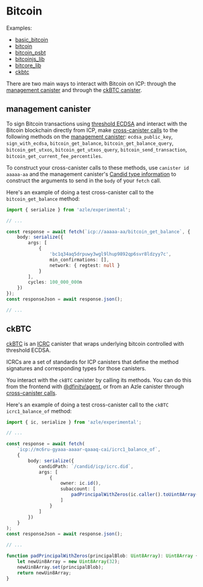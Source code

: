 # Bitcoin

Examples:

-   [basic_bitcoin](https://github.com/demergent-labs/azle/tree/main/examples/basic_bitcoin)
-   [bitcoin](https://github.com/demergent-labs/azle/tree/main/tests/end_to_end/candid_rpc/class_syntax/bitcoin)
-   [bitcoin_psbt](https://github.com/demergent-labs/azle/tree/main/examples/bitcoin_psbt)
-   [bitcoinjs_lib](https://github.com/demergent-labs/azle/tree/main/tests/end_to_end/http_server/bitcoinjs_lib)
-   [bitcore_lib](https://github.com/demergent-labs/azle/tree/main/tests/end_to_end/http_server/bitcore_lib)
-   [ckbtc](https://github.com/demergent-labs/azle/tree/main/examples/ckbtc)

There are two main ways to interact with Bitcoin on ICP: through the [management canister](#management-canister) and through the [ckBTC canister](#ckbtc).

## management canister

To sign Bitcoin transactions using [threshold ECDSA](https://internetcomputer.org/docs/current/developer-docs/smart-contracts/encryption/t-ecdsa) and interact with the Bitcoin blockchain directly from ICP, make [cross-canister calls](./fetch.md) to the following methods on the [management canister](https://internetcomputer.org/docs/current/references/ic-interface-spec#ic-management-canister): `ecdsa_public_key`, `sign_with_ecdsa`, `bitcoin_get_balance`, `bitcoin_get_balance_query`, `bitcoin_get_utxos`, `bitcoin_get_utxos_query`, `bitcoin_send_transaction`, `bitcoin_get_current_fee_percentiles`.

To construct your cross-canister calls to these methods, use `canister id` `aaaaa-aa` and the management canister's [Candid type information](https://internetcomputer.org/docs/current/references/ic-interface-spec#ic-candid) to construct the arguments to send in the `body` of your `fetch` call.

Here's an example of doing a test cross-canister call to the `bitcoin_get_balance` method:

```typescript
import { serialize } from 'azle/experimental';

// ...

const response = await fetch(`icp://aaaaa-aa/bitcoin_get_balance`, {
    body: serialize({
        args: [
            {
                'bc1q34aq5drpuwy3wgl9lhup9892qp6svr8ldzyy7c',
                min_confirmations: [],
                network: { regtest: null }
            }
        ],
        cycles: 100_000_000n
    })
});
const responseJson = await response.json();

// ...
```

## ckBTC

[ckBTC](https://internetcomputer.org/docs/current/developer-docs/multi-chain/bitcoin/ckbtc/overview) is an [ICRC](https://internetcomputer.org/docs/current/references/icrc1-standard) canister that wraps underlying bitcoin controlled with threshold ECDSA.

ICRCs are a set of standards for ICP canisters that define the method signatures and corresponding types for those canisters.

You interact with the `ckBTC` canister by calling its methods. You can do this from the frontend with [@dfinity/agent](https://www.npmjs.com/package/@dfinity/agent), or from an Azle canister through [cross-canister calls](./fetch.md).

Here's an example of doing a test cross-canister call to the `ckBTC` `icrc1_balance_of` method:

```typescript
import { ic, serialize } from 'azle/experimental';

// ...

const response = await fetch(
    `icp://mc6ru-gyaaa-aaaar-qaaaq-cai/icrc1_balance_of`,
    {
        body: serialize({
            candidPath: `/candid/icp/icrc.did`,
            args: [
                {
                    owner: ic.id(),
                    subaccount: [
                        padPrincipalWithZeros(ic.caller().toUint8Array())
                    ]
                }
            ]
        })
    }
);
const responseJson = await response.json();

// ...

function padPrincipalWithZeros(principalBlob: Uint8Array): Uint8Array {
    let newUin8Array = new Uint8Array(32);
    newUin8Array.set(principalBlob);
    return newUin8Array;
}
```
